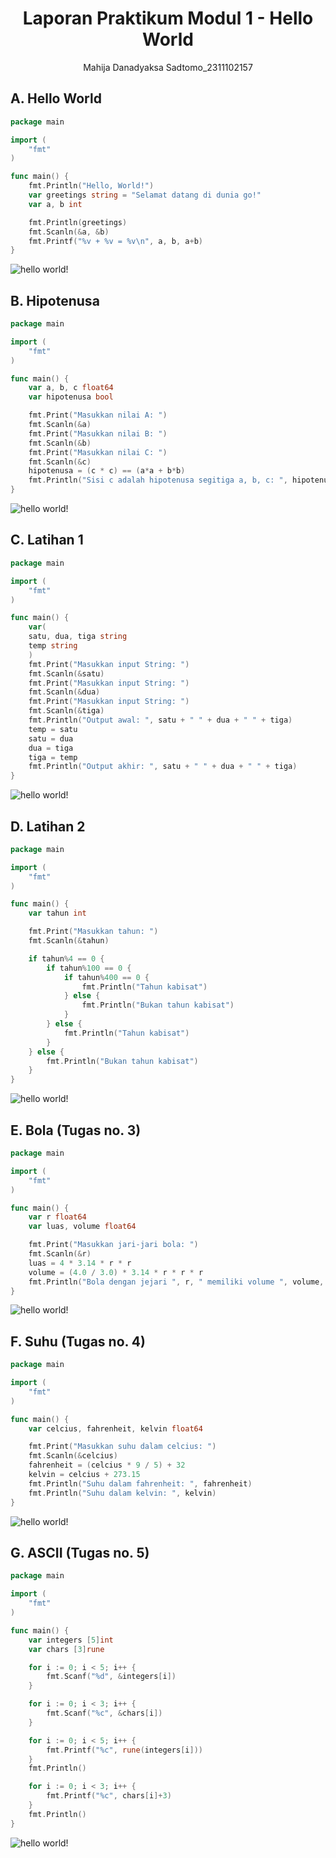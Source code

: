 # <h1 align="center">Laporan Praktikum Modul 1 - Hello World</h1>
<p align="center">Mahija Danadyaksa Sadtomo_2311102157</p>

## A. Hello World

```go
package main

import (
	"fmt"
)

func main() {
	fmt.Println("Hello, World!")
	var greetings string = "Selamat datang di dunia go!"
	var a, b int

	fmt.Println(greetings)
	fmt.Scanln(&a, &b)
	fmt.Printf("%v + %v = %v\n", a, b, a+b)
}
```
![hello world!](assets/p1.png)

## B. Hipotenusa

```go
package main

import (
	"fmt"
)

func main() {
	var a, b, c float64
	var hipotenusa bool

	fmt.Print("Masukkan nilai A: ")
	fmt.Scanln(&a)
	fmt.Print("Masukkan nilai B: ")
	fmt.Scanln(&b)
	fmt.Print("Masukkan nilai C: ")
	fmt.Scanln(&c)
	hipotenusa = (c * c) == (a*a + b*b)
	fmt.Println("Sisi c adalah hipotenusa segitiga a, b, c: ", hipotenusa)
}
```
![hello world!](assets/p2.png)

## C. Latihan 1

```go
package main

import (
	"fmt"
)

func main() {
	var(
	satu, dua, tiga string
	temp string
	)
	fmt.Print("Masukkan input String: ")
	fmt.Scanln(&satu)
	fmt.Print("Masukkan input String: ")
	fmt.Scanln(&dua)
	fmt.Print("Masukkan input String: ")
	fmt.Scanln(&tiga)
	fmt.Println("Output awal: ", satu + " " + dua + " " + tiga)
	temp = satu
	satu = dua
	dua = tiga
	tiga = temp
	fmt.Println("Output akhir: ", satu + " " + dua + " " + tiga)
}
```
![hello world!](assets/p3.png)

## D. Latihan 2

```go
package main

import (
	"fmt"
)

func main() {
	var tahun int

	fmt.Print("Masukkan tahun: ")
	fmt.Scanln(&tahun)

	if tahun%4 == 0 {
		if tahun%100 == 0 {
			if tahun%400 == 0 {
				fmt.Println("Tahun kabisat")
			} else {
				fmt.Println("Bukan tahun kabisat")
			}
		} else {
			fmt.Println("Tahun kabisat")
		}
	} else {
		fmt.Println("Bukan tahun kabisat")
	}
}
```
![hello world!](assets/p4.png)

## E. Bola (Tugas no. 3)

```go
package main

import (
	"fmt"
)

func main() {
	var r float64
	var luas, volume float64

	fmt.Print("Masukkan jari-jari bola: ")
	fmt.Scanln(&r)
	luas = 4 * 3.14 * r * r
	volume = (4.0 / 3.0) * 3.14 * r * r * r
	fmt.Println("Bola dengan jejari ", r, " memiliki volume ", volume, " dan luas kulit ", luas)
}
```
![hello world!](assets/t1.png)

## F. Suhu (Tugas no. 4)

```go
package main

import (
	"fmt"
)

func main() {
	var celcius, fahrenheit, kelvin float64

	fmt.Print("Masukkan suhu dalam celcius: ")
	fmt.Scanln(&celcius)
	fahrenheit = (celcius * 9 / 5) + 32
	kelvin = celcius + 273.15
	fmt.Println("Suhu dalam fahrenheit: ", fahrenheit)
	fmt.Println("Suhu dalam kelvin: ", kelvin)
}
```
![hello world!](assets/t2.png)

## G. ASCII (Tugas no. 5)

```go
package main

import (
	"fmt"
)

func main() {
	var integers [5]int
	var chars [3]rune

	for i := 0; i < 5; i++ {
		fmt.Scanf("%d", &integers[i])
	}

	for i := 0; i < 3; i++ {
		fmt.Scanf("%c", &chars[i])
	}

	for i := 0; i < 5; i++ {
		fmt.Printf("%c", rune(integers[i]))
	}
	fmt.Println()

	for i := 0; i < 3; i++ {
		fmt.Printf("%c", chars[i]+3)
	}
	fmt.Println()
}
```
![hello world!](assets/t3.png)